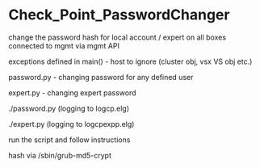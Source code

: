# Check_Point_PasswordChanger
change the password hash for local account / expert on all boxes connected to mgmt via mgmt API


exceptions defined in main() - host to ignore (cluster obj, vsx VS obj etc.)


password.py - changing password for any defined user

expert.py - changing expert password



./password.py (logging to logcp.elg)



./expert.py (logging to logcpexpp.elg) 
 
 
run the script and follow instructions

hash via /sbin/grub-md5-crypt



